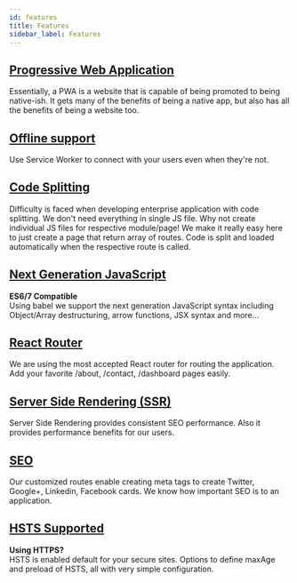 ```yaml
---
id: features
title: Features
sidebar_label: Features
---
```


## [Progressive Web Application](features-pwa.md)
Essentially, a PWA is a website that is capable of being promoted to being native-ish. 
It gets many of the benefits of being a native app, but also has all the benefits of 
being a website too.

## [Offline support](features-access-offline.md)
Use Service Worker to connect with your users even when they're not.

## [Code Splitting](features-code-splitting.md)
Difficulty is faced when developing enterprise application with code splitting. We don't 
need everything in single JS file. Why not create individual JS files for respective 
module/page! We make it really easy here to just create a page that return array of routes. 
Code is split and loaded automatically when the respective route is called.

## [Next Generation JavaScript](features-next-gen-js.md)
**ES6/7 Compatible**  
Using babel we support the next generation JavaScript syntax including Object/Array 
destructuring, arrow functions, JSX syntax and more...

## [React Router](features-isomorphic-universal-routing.md)
We are using the most accepted React router for routing the application. Add your favorite 
/about, /contact, /dashboard pages easily.

## [Server Side Rendering (SSR)](features-ssr.md)
Server Side Rendering provides consistent SEO performance. Also it provides performance benefits for our users.

## [SEO](features-seo.md)
Our customized routes enable creating meta tags to create Twitter, Google+, Linkedin, Facebook cards. 
We know how important SEO is to an application.

## [HSTS Supported](features-hsts.md)
**Using HTTPS?**  
HSTS is enabled default for your secure sites. Options to define maxAge and preload of HSTS, all with very simple configuration.
